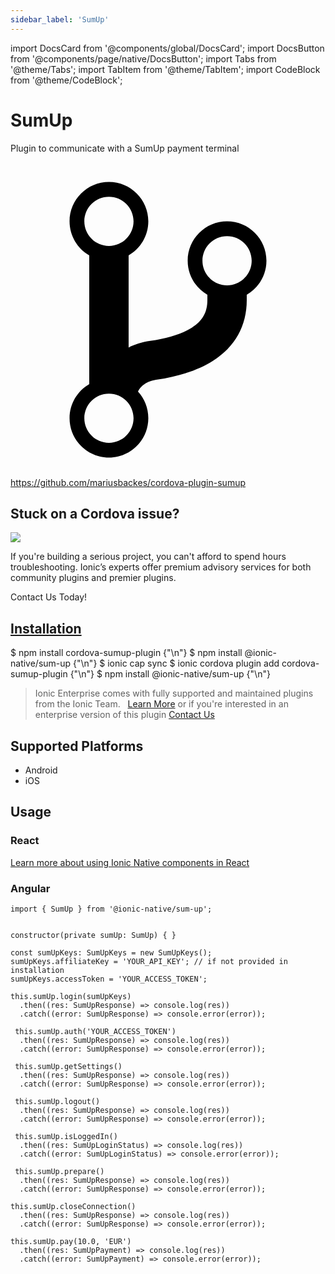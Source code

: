 ```yaml
---
sidebar_label: 'SumUp'
---
```


import DocsCard from '@components/global/DocsCard';
import DocsButton from '@components/page/native/DocsButton';
import Tabs from '@theme/Tabs';
import TabItem from '@theme/TabItem';
import CodeBlock from '@theme/CodeBlock';

# SumUp

Plugin to communicate with a SumUp payment terminal

<p><a href="https://github.com/mariusbackes/cordova-plugin-sumup" target="_blank" rel="noopener" className="git-link">
  <svg viewBox="0 0 512 512"><path d="M416 160c0-35.3-28.7-64-64-64s-64 28.7-64 64c0 23.7 12.9 44.3 32 55.4v8.6c0 19.9-7.8 33.7-25.3 44.9-15.4 9.8-38.1 17.1-67.5 21.5-14 2.1-25.7 6-35.2 10.7V151.4c19.1-11.1 32-31.7 32-55.4 0-35.3-28.7-64-64-64S96 60.7 96 96c0 23.7 12.9 44.3 32 55.4v209.2c-19.1 11.1-32 31.7-32 55.4 0 35.3 28.7 64 64 64s64-28.7 64-64c0-16.6-6.3-31.7-16.7-43.1 1.9-4.9 9.7-16.3 29.4-19.3 38.8-5.8 68.9-15.9 92.3-30.8 36-22.8 55-57 55-98.8v-8.6c19.1-11.1 32-31.7 32-55.4zM160 56c22.1 0 40 17.9 40 40s-17.9 40-40 40-40-17.9-40-40 17.9-40 40-40zm0 400c-22.1 0-40-17.9-40-40s17.9-40 40-40 40 17.9 40 40-17.9 40-40 40zm192-256c-22.1 0-40-17.9-40-40s17.9-40 40-40 40 17.9 40 40-17.9 40-40 40z"></path></svg> https://github.com/mariusbackes/cordova-plugin-sumup
</a></p>

<h2>Stuck on a Cordova issue?</h2>
<DocsCard className="cordova-ee-card" header="Don't waste precious time on plugin issues." href="https://ionicframework.com/sales?product_of_interest=Ionic%20Native">
  <div>
    <img src="/docs/icons/native-cordova-bot.png" class="cordova-ee-img" />
    <p>If you're building a serious project, you can't afford to spend hours troubleshooting. Ionic’s experts offer premium advisory services for both community plugins and premier plugins.</p>
    <DocsButton className="native-ee-detail">Contact Us Today!</DocsButton>
  </div>
</DocsCard>

<h2 id="installation">
  <a href="#installation">Installation</a>
</h2>
<Tabs groupId="runtime" defaultValue="Capacitor" values={[
  {value: 'Capacitor', label: 'Capacitor'},
  {value: 'Cordova', label: 'Cordova'},
  {value: 'Enterprise', label: 'Enterprise'},
]}>
  <TabItem value="Capacitor">
    <CodeBlock className="language-shell">
      $ npm install cordova-sumup-plugin {"\n"}
      $ npm install @ionic-native/sum-up {"\n"}
      $ ionic cap sync
    </CodeBlock>
  </TabItem>
  <TabItem value="Cordova">
    <CodeBlock className="language-shell">
      $ ionic cordova plugin add cordova-sumup-plugin {"\n"}
      $ npm install @ionic-native/sum-up {"\n"}
    </CodeBlock>
  </TabItem>
  <TabItem value="Enterprise">
    <blockquote>Ionic Enterprise comes with fully supported and maintained plugins from the Ionic Team. &nbsp;
      <a class="btn" href="https://ionic.io/docs/premier-plugins">Learn More</a> or if you're interested in an enterprise version of this plugin <a class="btn" href="https://ionicframework.com/sales?product_of_interest=Ionic%20Enterprise%20Engine">Contact Us</a></blockquote>
  </TabItem>
</Tabs>

## Supported Platforms

- Android
- iOS

## Usage

### React

[Learn more about using Ionic Native components in React](../native-community.md#react)

### Angular

```tsx
import { SumUp } from '@ionic-native/sum-up';


constructor(private sumUp: SumUp) { }

const sumUpKeys: SumUpKeys = new SumUpKeys();
sumUpKeys.affiliateKey = 'YOUR_API_KEY'; // if not provided in installation
sumUpKeys.accessToken = 'YOUR_ACCESS_TOKEN';

this.sumUp.login(sumUpKeys)
  .then((res: SumUpResponse) => console.log(res))
  .catch((error: SumUpResponse) => console.error(error));

 this.sumUp.auth('YOUR_ACCESS_TOKEN')
  .then((res: SumUpResponse) => console.log(res))
  .catch((error: SumUpResponse) => console.error(error));

 this.sumUp.getSettings()
  .then((res: SumUpResponse) => console.log(res))
  .catch((error: SumUpResponse) => console.error(error));

 this.sumUp.logout()
  .then((res: SumUpResponse) => console.log(res))
  .catch((error: SumUpResponse) => console.error(error));

 this.sumUp.isLoggedIn()
  .then((res: SumUpLoginStatus) => console.log(res))
  .catch((error: SumUpLoginStatus) => console.error(error));

 this.sumUp.prepare()
  .then((res: SumUpResponse) => console.log(res))
  .catch((error: SumUpResponse) => console.error(error));

this.sumUp.closeConnection()
  .then((res: SumUpResponse) => console.log(res))
  .catch((error: SumUpResponse) => console.error(error));

this.sumUp.pay(10.0, 'EUR')
  .then((res: SumUpPayment) => console.log(res))
  .catch((error: SumUpPayment) => console.error(error));

```
